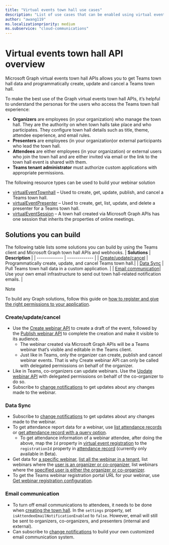 ```yaml
---
title: "Virtual events town hall use cases"
description: "List of use cases that can be enabled using virtual events town hall APIs"
author: "awang119"
ms.localizationpriority: medium
ms.subservice: "cloud-communications"
---
```

# Virtual events town hall API overview
Microsoft Graph virtual events town hall APIs allows you to get Teams town hall data and programmatically create, update and cancel a Teams town hall.

To make the best use of the Graph virtual events town hall APIs, it’s helpful to understand the personas for the users who access the Teams town hall experience: 

- **Organizers** are employees (in your organization) who manage the town hall. They are the authority on when town halls take place and who participates. They configure town hall details such as title, theme, attendee experience, and email rules.
- **Presenters** are employees (in your organization)or external participants who lead the town hall.  
- **Attendees** are either employees (in your organization) or external users who join the town hall and are either invited via email or the link to the town hall event is shared with them.  
- **Teams tenant administrator** must authorize custom applications with appropriate permissions.

The following resource types can be used to build your webinar solution 
- [virtualEventTownhall](../api-reference/v1.0/resources/virtualeventtownhall.md) – Used to create, get, update, publish, and cancel a Teams town hall.    
- [virtualEventPresenter](../api-reference/v1.0/resources/virtualeventpresenter.md) – Used to create, get, list, update, and delete a presenter for a Teams town hall.   
- [virtualEventSession](../api-reference/v1.0/resources/virtualeventsession.md) – A town hall created via Microsoft Graph APIs has one session that inherits the properties of online meetings.  

## Solutions you can build 
The following table lists some solutions you can build by using the Teams client and Microsoft Graph town hall APIs and webhooks. 
| **Solutions**      | **Description**    |
| ------------- | ------------- |
| [Create/update/cancel](#createupdatecancel) | Programmatically create, update, and cancel Teams town hall.|
| [Data Sync](#data-sync) | Pull Teams town hall data in a custom application. |
| [Email communication](#email-communication)| Use your own email infrastructure to send out town hall-related notification emails. |

> [!NOTE]
>To build any Graph solutions, follow this guide on [how to register and give the right permissions to your application](/concepts/auth/auth-concepts.md).

### Create/update/cancel 
- Use the [Create webinar API](../api-reference/v1.0/api/virtualeventsroot-post-webinars.md) to create a draft of the event, followed by the [Publish webinar API](../api-reference/v1.0/api/virtualeventwebinar-publish.md) to complete the creation and make it visible to its audience.
   - The webinar created via Microsoft Graph APIs will be a Teams webinar that’s visible and editable in the Teams client. 
   - Just like in Teams, only the organizer can create, publish and cancel webinar events. That is why Create webinar API can only be called with delegated permissions on behalf of the organizer.  
- Like in Teams, co-organizers can update webinars. Use the [Update webinar API](../api-reference/v1.0/api/virtualeventwebinar-update.md) with delegated permissions on behalf of the co-organizer to do so. 
- Subscribe to [change notifications](/concepts/changenotifications-for-virtualevent.md#subscribable-virtual-events) to get updates about any changes made to the webinar.  

### Data Sync 
- Subscribe to [change notifications](/concepts/changenotifications-for-virtualevent#subscribable-virtual-events.md) to get updates about any changes made to the webinar.
- To get attendance report data for a webinar, use [list attendance records](../api-reference/v1.0/api/attendancerecord-list.md) or [get attendance record with a query option](../api-reference/v1.0/api/meetingattendancereport-get.md#example-2-get-the-attendance-report-for-a-webinar-session-by-id).
  - To get attendance information of a webinar attendee, after doing the above, map the `Id` property in [virtual event registration](../api-reference/v1.0/resources/virtualeventregistration.md) to the `registrationId` property in [attendance record](../api-reference/beta/resources/attendancerecord.md) (currently only available in Beta).
- Get data for [a specific webinar](../api-reference/v1.0/api/virtualeventwebinar-get.md), [list all the webinar in a tenant](../api-reference/v1.0/api/virtualeventsroot-list-webinars.md), list webinars where the [user is an organizer or co-organizer](../api-reference/v1.0/api/virtualeventwebinar-getbyuserrole.md), list webinars where the [specified user is either the organizer or co-organizer](../api-reference/v1.0/api/virtualeventwebinar-getbyuseridandrole.md).  
- To get the Teams webinar registration portal URL for your webinar, use [Get webinar registration configuration](../api-reference/v1.0/api/virtualeventwebinarregistrationconfiguration-get.md). 


### Email communication
- To turn off email communications to attendees, it needs to be done when [creating the town hall](../api-reference/v1.0/api/virtualeventsroot-post-webinars.md). In the `settings` property, set `isAttendeeEmailNotificationEnabled` to `false`. However, email will still be sent to organizers, co-organizers, and presenters (internal and external).
- Can subscribe to [change notifications](/concepts/changenotifications-for-virtualevent.md#subscribable-virtual-events) to build your own customized email communication system. 
